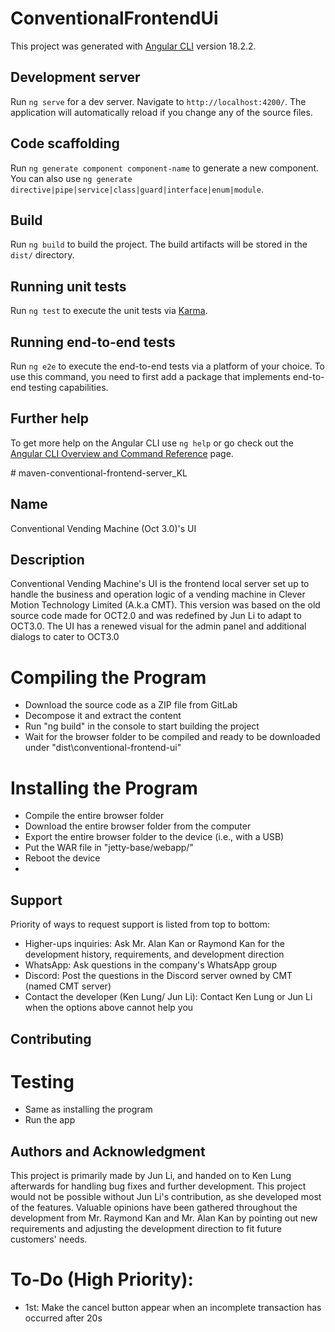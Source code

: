 # ConventionalFrontendUi

This project was generated with [Angular CLI](https://github.com/angular/angular-cli) version 18.2.2.

## Development server

Run `ng serve` for a dev server. Navigate to `http://localhost:4200/`. The application will automatically reload if you change any of the source files.

## Code scaffolding

Run `ng generate component component-name` to generate a new component. You can also use `ng generate directive|pipe|service|class|guard|interface|enum|module`.

## Build

Run `ng build` to build the project. The build artifacts will be stored in the `dist/` directory.

## Running unit tests

Run `ng test` to execute the unit tests via [Karma](https://karma-runner.github.io).

## Running end-to-end tests

Run `ng e2e` to execute the end-to-end tests via a platform of your choice. To use this command, you need to first add a package that implements end-to-end testing capabilities.

## Further help

To get more help on the Angular CLI use `ng help` or go check out the [Angular CLI Overview and Command Reference](https://angular.dev/tools/cli) page.

﻿# maven-conventional-frontend-server_KL
 
## Name
Conventional Vending Machine (Oct 3.0)'s UI 

## Description
Conventional Vending Machine's UI is the frontend local server set up to handle the business and operation logic of a vending machine in Clever Motion Technology Limited (A.k.a CMT). This version was based on the old source code made for OCT2.0 and was redefined by Jun Li to adapt to OCT3.0. The UI has a renewed visual for the admin panel and additional dialogs to cater to OCT3.0

# Compiling the Program
- Download the source code as a ZIP file from GitLab
- Decompose it and extract the content
- Run "ng build" in the console to start building the project
- Wait for the browser folder to be compiled and ready to be downloaded under "dist\conventional-frontend-ui"

# Installing the Program
- Compile the entire browser folder 
- Download the entire browser folder from the computer 
- Export the entire browser folder to the device (i.e., with a USB)
- Put the WAR file in "jetty-base/webapp/"
- Reboot the device
- 
## Support
Priority of ways to request support is listed from top to bottom:
- Higher-ups inquiries: Ask Mr. Alan Kan or Raymond Kan for the development history, requirements, and development direction
- WhatsApp: Ask questions in the company's WhatsApp group
- Discord: Post the questions in the Discord server owned by CMT (named CMT server)
- Contact the developer (Ken Lung/ Jun Li): Contact Ken Lung or Jun Li when the options above cannot help you

## Contributing
# Testing
- Same as installing the program
- Run the app

## Authors and Acknowledgment
This project is primarily made by Jun Li, and handed on to Ken Lung afterwards for handling bug fixes and further development.
This project would not be possible without Jun Li's contribution, as she developed most of the features.
Valuable opinions have been gathered throughout the development from Mr. Raymond Kan and Mr. Alan Kan by pointing out new requirements and adjusting the development direction to fit future customers' needs.

# To-Do (High Priority):

- 1st: Make the cancel button appear when an incomplete transaction has occurred after 20s 




